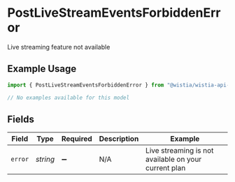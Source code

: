 # PostLiveStreamEventsForbiddenError

Live streaming feature not available

## Example Usage

```typescript
import { PostLiveStreamEventsForbiddenError } from "@wistia/wistia-api-client/models/errors";

// No examples available for this model
```

## Fields

| Field                                                | Type                                                 | Required                                             | Description                                          | Example                                              |
| ---------------------------------------------------- | ---------------------------------------------------- | ---------------------------------------------------- | ---------------------------------------------------- | ---------------------------------------------------- |
| `error`                                              | *string*                                             | :heavy_minus_sign:                                   | N/A                                                  | Live streaming is not available on your current plan |